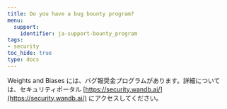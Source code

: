 ```yaml
---
title: Do you have a bug bounty program?
menu:
  support:
    identifier: ja-support-bounty_program
tags:
- security
toc_hide: true
type: docs
---
```


Weights and Biases には、バグ報奨金プログラムがあります。詳細については、セキュリティポータル [https://security.wandb.ai/](https://security.wandb.ai/) にアクセスしてください。

